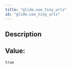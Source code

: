 ```yaml
---
title: "glide.use_tiny_urls"
id: "glide.use_tiny_urls"
---
```

## Description



## Value: 
```
true
```